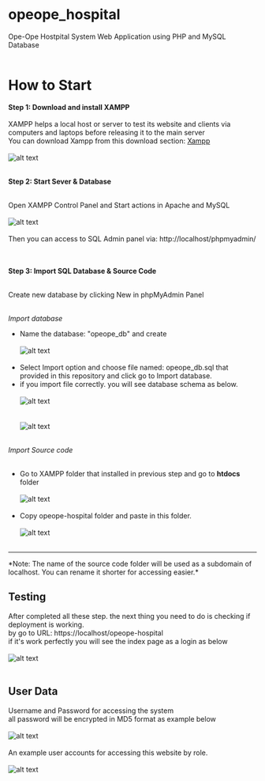 # opeope_hospital

Ope-Ope Hostpital System Web Application using PHP and MySQL Database<br/><br/>

# **How to Start**

**Step 1: Download and install XAMPP**<br/><br/>
XAMPP helps a local host or server to test its website and clients via computers and laptops before releasing it to the main server<br/>
You can download Xampp from this download section: [Xampp](https://www.apachefriends.org/download.html)
<br/><br/>![alt text](https://i.imgur.com/cZjB6ur.png)<br/><br/>

**Step 2: Start Sever & Database**<br/><br/>

Open XAMPP Control Panel and Start actions in Apache and MySQL<br/><br/>
![alt text](https://i.imgur.com/mH070nl.png)<br/><br/>
Then you can access to SQL Admin panel via: http://localhost/phpmyadmin/

<br/><br/>**Step 3: Import SQL Database & Source Code**<br/><br/>

Create new database by clicking New in phpMyAdmin Panel<br/><br/>

*Import database*

- Name the database: "opeope_db" and create
<br/><br/>![alt text](https://i.imgur.com/SRVvUST.png)<br/><br/>
- Select Import option and choose file named: opeope_db.sql that provided in this repository and click go to Import database.
- if you import file correctly. you will see database schema as below.
<br/><br/>![alt text](https://i.imgur.com/d6VQtgn.png)<br/><br/>
<br/>![alt text](https://i.imgur.com/LPCvGZs.png)<br/><br/>

*Import Source code*<br/><br/>
- Go to XAMPP folder that installed in previous step and go to **htdocs** folder
<br/><br/>![alt text](https://i.imgur.com/g9CDRXK.png)<br/><br/>
- Copy opeope-hospital folder and paste in this folder.
<br/><br/>![alt text](https://i.imgur.com/3cjlDrM.png)<br/><br/>
<hr/>*Note: The name of the source code folder will be used as a subdomain of localhost. You can rename it shorter for accessing easier.*

## Testing
After completed all these step. the next thing you need to do is checking if deployment is working.<br/>
by go to URL: https://localhost/opeope-hospital<br/>
if it's work perfectly you will see the index page as a login as below
<br/><br/>![alt text](https://i.imgur.com/bqEQcMO.png)<br/><br/>

## User Data
Username and Password for accessing the system<br/>
all password will be encrypted in MD5 format as example below
<br/><br/>![alt text](https://i.imgur.com/IVhOou6.png)<br/><br/>
An example user accounts for accessing this website by role.
<br/><br/>![alt text](https://i.imgur.com/5u1Ovva.png)<br/><br/>
